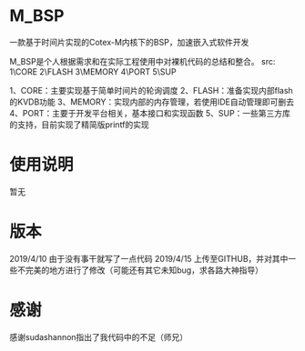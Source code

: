# M_BSP
一款基于时间片实现的Cotex-M内核下的BSP，加速嵌入式软件开发

M_BSP是个人根据需求和在实际工程使用中对裸机代码的总结和整合。
src:
	1\CORE
	2\FLASH
	3\MEMORY
	4\PORT
	5\SUP
	
1、CORE：主要实现基于简单时间片的轮询调度
2、FLASH：准备实现内部flash的KVDB功能
3、MEMORY：实现内部的内存管理，若使用IDE自动管理即可删去
4、PORT：主要于开发平台相关，基本接口和实现函数
5、SUP：一些第三方库的支持，目前实现了精简版printf的实现


# 使用说明
暂无

# 版本
2019/4/10  由于没有事干就写了一点代码
2019/4/15  上传至GITHUB，并对其中一些不完美的地方进行了修改（可能还有其它未知bug，求各路大神指导）

# 感谢
感谢sudashannon指出了我代码中的不足（师兄）